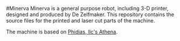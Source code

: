 #Minerva
Minerva is a general purpose robot, including 3-D printer, designed and
produced by De Zelfmaker.  This repository contains the source files for the
printed and laser cut parts of the machine.

The machine is based on [Phidias, llc's Athena](http://github.com/phidiasllc/athena).
